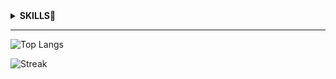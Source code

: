 <details>
<summary><strong> SKILLS🌟</strong></summary>
 
### Skills 💻 
<div>
  <img src="https://raw.githubusercontent.com/devicons/devicon/master/icons/html5/html5-original.svg" title="HTML5" width="40" height="40"/>
  <img src="https://raw.githubusercontent.com/devicons/devicon/master/icons/css3/css3-original.svg"  title="CSS3"width="40" height="40"/>
  <img src="https://raw.githubusercontent.com/devicons/devicon/master/icons/javascript/javascript-original.svg" title="JavaScript" width="40" height="40"/>
  <img src="https://raw.githubusercontent.com/devicons/devicon/master/icons/react/react-original.svg" title="React" width="40" height="40"/>
 <img src='https://raw.githubusercontent.com/devicons/devicon/master/icons/typescript/typescript-original.svg' title='Typescript' height='40'>
  <img src="https://avatars.githubusercontent.com/u/20658825?s=200&v=4" title="Styled-Components" width="40" height="40" />
  <img src="https://raw.githubusercontent.com/devicons/devicon/master/icons/bash/bash-original.svg" title="Bash" width="40" height="40"/>
  <img src="https://github.com/devicons/devicon/blob/master/icons/python/python-original.svg" title="Python" width="40" height="40"/>
</div>

### Tools 🧰

<div>
  <img src="https://raw.githubusercontent.com/devicons/devicon/master/icons/mysql/mysql-original.svg" title="MySQL" width="40" height="40"/>
<!--   <img src="https://raw.githubusercontent.com/devicons/devicon/master/icons/mongodb/mongodb-original.svg" title="MongoDB" width="40" height="40"/> -->
  <img src="https://raw.githubusercontent.com/devicons/devicon/master/icons/postgresql/postgresql-original.svg" title="PostgresSQL" width="40" height="40"/>
  <img src="https://raw.githubusercontent.com/devicons/devicon/master/icons/git/git-original.svg" title="Git" width="40" height="40"/>
</div>
<!-- <img src="https://raw.githubusercontent" title="" /> -->

### Skills in learning 🧑‍🎓

<div>
<!--  <img src="https://raw.githubusercontent.com/devicons/devicon/master/icons/tailwindcss/tailwindcss-plain.svg" title="TailwindCSS" height="40"> -->
 <img src='https://raw.githubusercontent.com/devicons/devicon/master/icons/nodejs/nodejs-original.svg' title='Node' height='40'>
 <img src='https://raw.githubusercontent.com/devicons/devicon/master/icons/figma/figma-original.svg' title='Figma' height='40'>
</div>
</details>
<hr>

![Top Langs](https://github-readme-stats.vercel.app/api/top-langs/?username=JHONATAN2022&langs_count=8&show_icons=true&line_height=20&title_color=7A7ADB&text_color=D3D3D3&bg_color=0,000000,130F40&layout=compact&hide_border=true)

<!-- ![Used Languages](https://github-readme-stats.vercel.app/api/wakatime?username=jhonatan2022&title_color=7A7ADB&text_color=D3D3D3&bg_color=0,000000,130F40&layout=compact&hide_border=true) -->

![Streak](https://streak-stats.demolab.com/?user=jhonatan2022&card_width=500&background=0,000000,130F40&dates=EBEBEB&border=EB545400&stroke=FFFFFF&ring=FF0000&fire=FF0000&currStreakNum=EBEBEB&sideNums=EBEBEB&currStreakLabel=FF0006&sideLabels=48F5FF)
